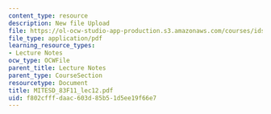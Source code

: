```yaml
---
content_type: resource
description: New file Upload
file: https://ol-ocw-studio-app-production.s3.amazonaws.com/courses/ids-900-doctoral-seminar-in-engineering-systems-fall-2011/f802cfffdaac603d85b51d5ee19f66e7_MITESD_83F11_lec12.pdf
file_type: application/pdf
learning_resource_types:
- Lecture Notes
ocw_type: OCWFile
parent_title: Lecture Notes
parent_type: CourseSection
resourcetype: Document
title: MITESD_83F11_lec12.pdf
uid: f802cfff-daac-603d-85b5-1d5ee19f66e7
---
```

